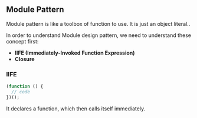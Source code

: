 ## Module Pattern

Module pattern is like a toolbox of function to use. It is just an object literal..

In order to understand Module design pattern, we need to understand these concept first:
* **IIFE (Immediately-Invoked Function Expression)**
* **Closure**

### IIFE

```js
(function () {
  // code
})();
```

It declares a function, which then calls itself immediately.